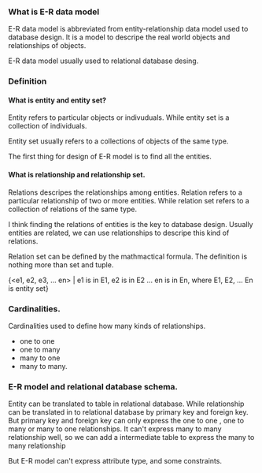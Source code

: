 ### What is E-R data model

E-R data model is abbreviated from entity-relationship data model used to database design. It is a model to descripe the real world objects and relationships of objects. 

E-R data model usually used to relational database desing.

### Definition

#### What is entity and entity set? 

Entity refers to particular objects or indivuduals.  While entity set is a collection of individuals.

Entity set usually refers to a collections of objects of the same type.

The first thing for design of E-R model is to find all the entities.

#### What is relationship and relationship set.

Relations descripes the relationships among entities. Relation refers to a particular relationship of two or more entities. While relation set refers to a collection of relations of the same type.

I think finding the relations of entities is the key to database design. Usually entities are related, we can use relationships to descripe this kind of relations. 

Relation set can be defined by the mathmactical formula. The definition is nothing more than set and tuple.  

{<e1, e2, e3, ... en> | e1 is in E1, e2 is in E2 ... en is in En, where E1, E2, ... En is entity set}

### Cardinalities.
Cardinalities used to define how many kinds of  relationships.

- one to one
- one to many
- many to one
- many to many.


### E-R model and relational database schema.

Entity can be translated to table in relational database. While relationship can be translated in to relational database by primary key and foreign key.  But primary key and foreign key can only express the one to one , one to many or many to one relationships. It can't express many to many relationship well, so we can add a intermediate table to express the many to many relationship

But E-R model can't express attribute type, and some constraints. 







